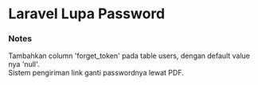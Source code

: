 # Laravel Lupa Password

### Notes

Tambahkan column 'forget_token' pada table users, dengan default value nya 'null'.\
Sistem pengiriman link ganti passwordnya lewat PDF.
